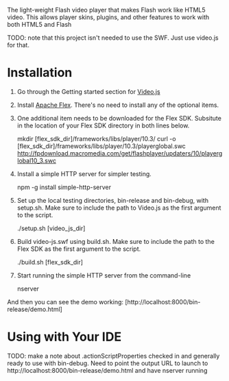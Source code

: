 The light-weight Flash video player that makes Flash work like HTML5 video. This allows player skins, plugins, and other features to work with both HTML5 and Flash

TODO: note that this project isn't needed to use the SWF.  Just use video.js for that.

Installation
============

1. Go through the Getting started section for  [Video.js](https://github.com/videojs/video.js/blob/master/CONTRIBUTING.md) 

2. Install [Apache Flex](http://flex.apache.org/installer.html).  There's no need to install any of the optional items.

3. One additional item needs to be downloaded for the Flex SDK.  Subsitute in the location of your Flex SDK directory in both lines below.

    mkdir [flex_sdk_dir]/frameworks/libs/player/10.3/
    curl -o [flex_sdk_dir]/frameworks/libs/player/10.3/playerglobal.swc http://fpdownload.macromedia.com/get/flashplayer/updaters/10/playerglobal10_3.swc

4. Install a simple HTTP server for simpler testing.

    npm -g install simple-http-server

5. Set up the local testing directories, bin-release and bin-debug, with setup.sh.  Make sure to include the path to Video.js as the first argument to the script.

    ./setup.sh [video_js_dir]

6. Build video-js.swf using build.sh.  Make sure to include the path to the Flex SDK as the first argument to the script.

    ./build.sh [flex_sdk_dir]

7. Start running the simple HTTP server from the command-line

    nserver

And then you can see the demo working: [http://localhost:8000/bin-release/demo.html]

Using with Your IDE
============

TODO: make a note about .actionScriptProperties checked in and generally ready to use with bin-debug.  Need to point the output URL to launch to http://localhost:8000/bin-release/demo.html and have nserver running
